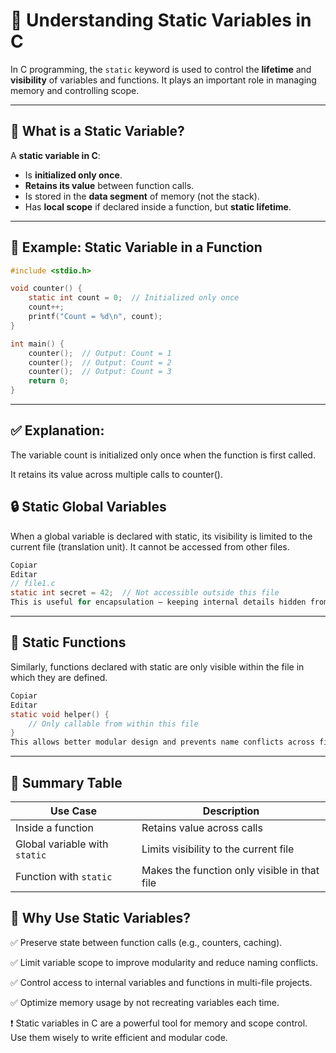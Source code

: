 # 🔧 Understanding Static Variables in C

In C programming, the `static` keyword is used to control the **lifetime** and **visibility** of variables and functions. It plays an important role in managing memory and controlling scope.

---

## 📌 What is a Static Variable?

A **static variable in C**:

- Is **initialized only once**.
- **Retains its value** between function calls.
- Is stored in the **data segment** of memory (not the stack).
- Has **local scope** if declared inside a function, but **static lifetime**.

---

## 🧪 Example: Static Variable in a Function

```c
#include <stdio.h>

void counter() {
    static int count = 0;  // Initialized only once
    count++;
    printf("Count = %d\n", count);
}

int main() {
    counter();  // Output: Count = 1
    counter();  // Output: Count = 2
    counter();  // Output: Count = 3
    return 0;
}
```
---

## ✅ Explanation:
The variable count is initialized only once when the function is first called.

It retains its value across multiple calls to counter().

## 🔒 Static Global Variables
When a global variable is declared with static, its visibility is limited to the current file (translation unit). It cannot be accessed from other files.

```c
Copiar
Editar
// file1.c
static int secret = 42;  // Not accessible outside this file
This is useful for encapsulation — keeping internal details hidden from other modules.
```
---

## 📌 Static Functions
Similarly, functions declared with static are only visible within the file in which they are defined.

```c
Copiar
Editar
static void helper() {
    // Only callable from within this file
}
This allows better modular design and prevents name conflicts across files.
```
---

## 🧠 Summary Table

| Use Case                   | Description                                      |
|----------------------------|--------------------------------------------------|
| Inside a function          | Retains value across calls                       |
| Global variable with `static` | Limits visibility to the current file        |
| Function with `static`     | Makes the function only visible in that file     |


## 📘 Why Use Static Variables?
✅ Preserve state between function calls (e.g., counters, caching).

✅ Limit variable scope to improve modularity and reduce naming conflicts.

✅ Control access to internal variables and functions in multi-file projects.

✅ Optimize memory usage by not recreating variables each time.


❗ Static variables in C are a powerful tool for memory and scope control. Use them wisely to write efficient and modular code.
